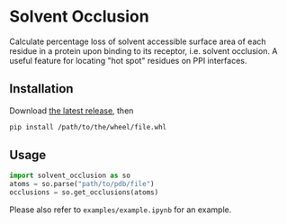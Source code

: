 # Solvent Occlusion

Calculate percentage loss of solvent accessible surface area of each residue in a protein upon binding to its receptor, i.e. solvent occlusion. A useful feature for locating "hot spot" residues on PPI interfaces.

## Installation

Download [the latest release](https://github.com/lyu18/solvent-occlusion/releases/latest), then

```bash
pip install /path/to/the/wheel/file.whl
```

## Usage

```python
import solvent_occlusion as so
atoms = so.parse("path/to/pdb/file")
occlusions = so.get_occlusions(atoms)
```

Please also refer to `examples/example.ipynb` for an example.
